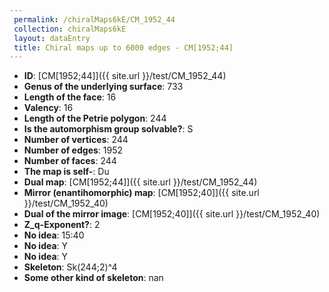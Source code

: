 ```yaml
--- 
 permalink: /chiralMaps6kE/CM_1952_44 
 collection: chiralMaps6kE
 layout: dataEntry
 title: Chiral maps up to 6000 edges - CM[1952;44]
---
```


- **ID**: [CM[1952;44]]({{ site.url }}/test/CM_1952_44)
- **Genus of the underlying surface**: 733
- **Length of the face**: 16
- **Valency**: 16
- **Length of the Petrie polygon**: 244
- **Is the automorphism group solvable?**: S
- **Number of vertices**: 244
- **Number of edges**: 1952
- **Number of faces**: 244
- **The map is self-**: Du
- **Dual map**: [CM[1952;44]]({{ site.url }}/test/CM_1952_44)
- **Mirror (enantihomorphic) map**: [CM[1952;40]]({{ site.url }}/test/CM_1952_40)
- **Dual of the mirror image**: [CM[1952;40]]({{ site.url }}/test/CM_1952_40)
- **Z_q-Exponent?**: 2
- **No idea**:  15:40
- **No idea**: Y
- **No idea**: Y
- **Skeleton**: Sk(244;2)^4
- **Some other kind of skeleton**: nan

